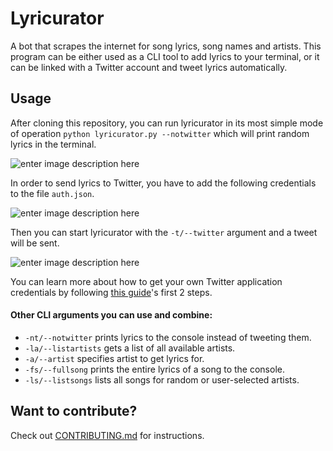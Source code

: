 
# Lyricurator

A bot that scrapes the internet for song lyrics, song names and artists. This program can be either used as a CLI tool to add lyrics to your terminal, or it can be linked with a Twitter account and tweet lyrics automatically. 


## Usage

After cloning this repository, you can run lyricurator in its most simple mode of operation
`python lyricurator.py --notwitter` which will print random lyrics in the terminal.

![enter image description here](https://i.imgur.com/Jmvp2ir.png)

In order to send lyrics to Twitter, you have to add the following credentials to the file `auth.json`.

![enter image description here](https://i.imgur.com/zs3LAkI.png)

Then you can start lyricurator with the `-t/--twitter` argument and a tweet will be sent.

![enter image description here](https://i.imgur.com/agau4aq.png)

You can learn more about how to get your own Twitter application credentials by following [this guide](https://www.digitalocean.com/community/tutorials/how-to-create-a-twitter-app-with-python)'s first 2 steps.

#### Other CLI arguments you can use and combine:
- `-nt/--notwitter` prints lyrics to the console instead of tweeting them.
- `-la/--listartists` gets a list of all available artists.
- `-a/--artist` specifies artist to get lyrics for.
- `-fs/--fullsong` prints the entire lyrics of a song to the console.
- `-ls/--listsongs` lists all songs for random or user-selected artists.


## Want to contribute?

Check out [CONTRIBUTING.md](https://github.com/MohamedYasser97/lyricurator/blob/master/CONTRIBUTING.md) for instructions.
 
